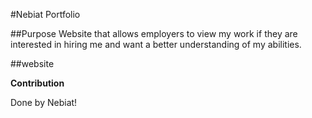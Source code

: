#Nebiat Portfolio

##Purpose
Website that allows employers to view my work if they are interested in hiring me and want a better understanding of my abilities.

##website


**Contribution**

Done by Nebiat!

